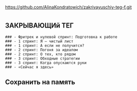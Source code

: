 https://github.com/AlinaKondratowich/zakrivayuschiy-teg-f.git

# </HTML>

## ЗАКРЫВАЮЩИй ТЕГ

    ### - Фритрек и нулевой спринт: Подготовка к работе
    ### - 1 спринт: Я — чистый лист
    ### - 1 спринт: А если не получится?
    ### - 2 спринт: Погоня за идеалом
    ### - 2 спринт: О тех, кто рядом
    ### - 3 спринт: Обходные стратегии
    ### - 3 спринт: Когда опускаются руки
    ### - «Сейчас я здесь»

## Сохранить на память
